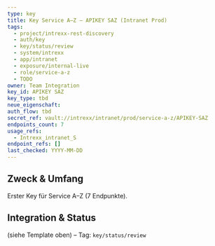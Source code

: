 ```yaml
---
type: key
title: Key Service A–Z — APIKEY SAZ (Intranet Prod)
tags:
  - project/intrexx-rest-discovery
  - auth/key
  - key/status/review
  - system/intrexx
  - app/intranet
  - exposure/internal-live
  - role/service-a-z
  - TODO
owner: Team Integration
key_id: APIKEY SAZ
key_type: tbd
neue_eigenschaft:
auth_flow: tbd
secret_ref: vault://intrexx/intranet/prod/service-a-z/APIKEY-SAZ
endpoints_count: 7
usage_refs:
  - Intrexx_intranet_S
endpoint_refs: []
last_checked: YYYY-MM-DD
---
```


## Zweck & Umfang
Erster Key für Service A–Z (7 Endpunkte).

## Integration & Status
(siehe Template oben) – Tag: `key/status/review`
